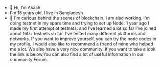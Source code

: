 - 👋 Hi, I’m Akash
- I'm 18 years old.
I live in Bangladesh
- 👀 I'm curious behind the scenes of blockchain. I am also working. I'm doing testnet in my spare time and trying to set up Node.
1 year ago I made my first attempt at testnets. and I've learned a lot so far
I've joined about 160+ testnets so far. I've tested many different platforms and networks. If you want to improve yourself, you can try the node codes in my profile.
I would also like to recommend a friend of mine who helped me a lot.
We also have a very nice community. If you want to take a look the link is below.You can also find a lot of useful information in our community
Forum.
